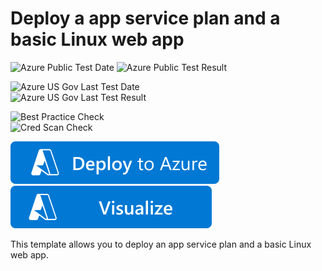 # Deploy a app service plan and a basic Linux web app

![Azure Public Test Date](https://azurequickstartsservice.blob.core.windows.net/badges/quickstarts/microsoft.web/webapp-basic-linux/PublicLastTestDate.svg)	
![Azure Public Test Result](https://azurequickstartsservice.blob.core.windows.net/badges/quickstarts/microsoft.web/webapp-basic-linux/PublicDeployment.svg)	

![Azure US Gov Last Test Date](https://azurequickstartsservice.blob.core.windows.net/badges/quickstarts/microsoft.web/webapp-basic-linux/FairfaxLastTestDate.svg)	
![Azure US Gov Last Test Result](https://azurequickstartsservice.blob.core.windows.net/badges/quickstarts/microsoft.web/webapp-basic-linux/FairfaxDeployment.svg)	

![Best Practice Check](https://azurequickstartsservice.blob.core.windows.net/badges/quickstarts/microsoft.web/webapp-basic-linux/BestPracticeResult.svg)	
![Cred Scan Check](https://azurequickstartsservice.blob.core.windows.net/badges/quickstarts/microsoft.web/webapp-basic-linux/CredScanResult.svg)	

[![Deploy To Azure](https://raw.githubusercontent.com/Azure/azure-quickstart-templates/master/1-CONTRIBUTION-GUIDE/images/deploytoazure.svg?sanitize=true)](https://portal.azure.com/#create/Microsoft.Template/uri/https%3A%2F%2Fraw.githubusercontent.com%2FPrezSeah%2Fgalleryres%2Fmain%2Fresource-template-automation%2Fmicrosoft.web%2Fwebapp-basic-linux%2Fazuredeploy.json)
[![Visualize](https://raw.githubusercontent.com/Azure/azure-quickstart-templates/master/1-CONTRIBUTION-GUIDE/images/visualizebutton.svg?sanitize=true)](http://armviz.io/#/?load=https%3A%2F%2Fraw.githubusercontent.com%2FPrezSeah%2Fgalleryres%2Fmain%2Fresource-template-automation%2Fmicrosoft.web%2Fwebapp-basic-linux%2Fazuredeploy.jsonn)

This template allows you to deploy an app service plan and a basic Linux web app.

